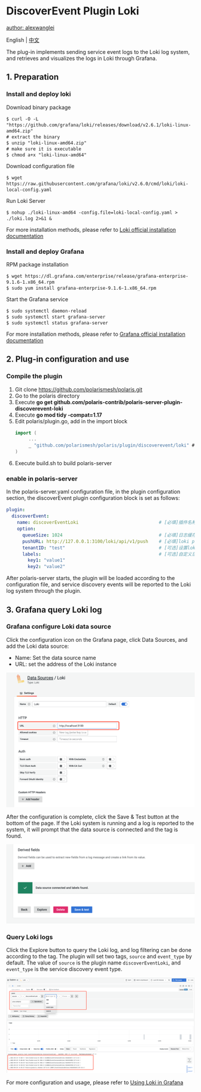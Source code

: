# DiscoverEvent Plugin Loki

[author: alexwanglei](https://github.com/alexwanglei)

English | [中文](./README-zh.md)

The plug-in implements sending service event logs to the Loki log system, and retrieves and visualizes the logs in Loki through Grafana.

## 1. Preparation
### Install and deploy loki

Download binary package
```
$ curl -O -L "https://github.com/grafana/loki/releases/download/v2.6.1/loki-linux-amd64.zip"
# extract the binary
$ unzip "loki-linux-amd64.zip"
# make sure it is executable
$ chmod a+x "loki-linux-amd64"
```
Download configuration file
```
$ wget https://raw.githubusercontent.com/grafana/loki/v2.6.0/cmd/loki/loki-local-config.yaml
```
Run Loki Server
```
$ nohup ./loki-linux-amd64 -config.file=loki-local-config.yaml > ./loki.log 2>&1 &
```
For more installation methods, please refer to [Loki official installation documentation](https://grafana.com/docs/loki/latest/installation/)

### Install and deploy Grafana
RPM package installation
```
$ wget https://dl.grafana.com/enterprise/release/grafana-enterprise-9.1.6-1.x86_64.rpm
$ sudo yum install grafana-enterprise-9.1.6-1.x86_64.rpm
```
Start the Grafana service
```
$ sudo systemctl daemon-reload
$ sudo systemctl start grafana-server
$ sudo systemctl status grafana-server
```
For more installation methods, please refer to [Grafana official installation documentation](https://grafana.com/docs/grafana/latest/setup-grafana/installation/)

## 2. Plug-in configuration and use

### Compile the plugin

1. Git clone https://github.com/polarismesh/polaris.git
2. Go to the polaris directory
3. Execute **go get github.com/polaris-contrib/polaris-server-plugin-discoverevent-loki**
4. Execute **go mod tidy -compat=1.17**
5. Edit polaris/plugin.go, add in the import block
    ```go
    import (
         ...
         _ "github.com/polarismesh/polaris/plugin/discoverevent/loki" # Introduce the plugin and trigger the plugin's automatic registration logic
    )
    ```
6. Execute build.sh to build polaris-server

### enable in polaris-server

In the polaris-server.yaml configuration file, in the plugin configuration section, the discoverEvent plugin configuration block is set as follows:

```YAML
plugin:
  discoverEvent:
    name: discoverEventLoki                              # [必填]插件名称
    option:
      queueSize: 1024                                    # [必填]日志缓存队列长度
      pushURL: http://127.0.0.1:3100/loki/api/v1/push    # [必填]loki push 接口地址
      tenantID: "test"                                   # [可选]设置loki日志租户
      labels:                                            # [可选]自定义日志标签
        key1: "value1"
        key2: "value2"
```
After polaris-server starts, the plugin will be loaded according to the configuration file, and service discovery events will be reported to the Loki log system through the plugin.

## 3. Grafana query Loki log

### Grafana configure Loki data source
Click the configuration icon on the Grafana page, click Data Sources, and add the Loki data source:
- Name: Set the data source name
- URL: set the address of the Loki instance

![配置Loki数据源|800](img/data_source_loki.png)

After the configuration is complete, click the Save & Test button at the bottom of the page. If the Loki system is running and a log is reported to the system, it will prompt that the data source is connected and the tag is found.

![保存测试|800](img/save_test.png)

### Query Loki logs
Click the Explore button to query the Loki log, and log filtering can be done according to the tag. The plugin will set two tags, `source` and `event_type` by default. The value of `source` is the plugin name `discoverEventLoki`, and `event_type` is the service discovery event type.

![查询日志|800](img/explore_loki_log.png)

For more configuration and usage, please refer to [Using Loki in Grafana](https://grafana.com/docs/grafana/latest/datasources/loki/)

